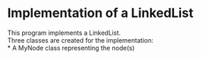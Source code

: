 # Implementation of a LinkedList
This program implements a LinkedList. 
<br> Three classes are created for the implementation:
<br> * A MyNode class representing the node(s)
